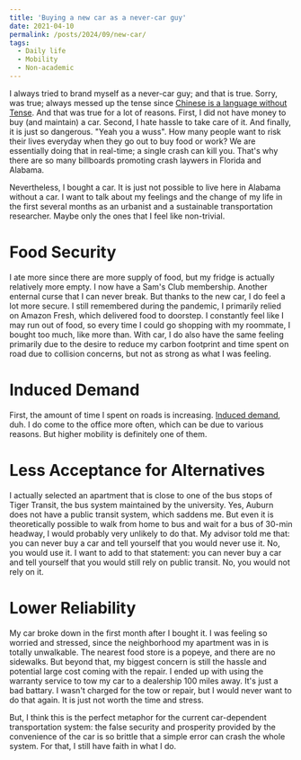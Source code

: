 ```yaml
---
title: 'Buying a new car as a never-car guy'
date: 2021-04-10
permalink: /posts/2024/09/new-car/
tags:
  - Daily life
  - Mobility
  - Non-academic
---
```


I always tried to brand myself as a never-car guy; and that is true. Sorry, was true; always messed up the tense since [Chinese is a language without Tense](https://semanticsarchive.net/Archive/zdmM2UyY/Time%20in%20Chinese#:~:text=It%20argues%20that%20Chinese%20not,the%20temporal%20interpretation%20of%20sentences.). And that was true for a lot of reasons. First, I did not have money to buy (and maintain) a car. Second, I hate hassle to take care of it. And finally, it is just so dangerous. "Yeah you a wuss". How many people want to risk their lives everyday when they go out to buy food or work? We are essentially doing that in real-time; a single crash can kill you. That's why there are so many billboards promoting crash laywers in Florida and Alabama.

Nevertheless, I bought a car. It is just not possible to live here in Alabama without a car. I want to talk about my feelings and the change of my life in the first several months as an urbanist and a sustainable transportation researcher. Maybe only the ones that I feel like non-trivial.

# Food Security
I ate more since there are more supply of food, but my fridge is actually relatively more empty. I now have a Sam's Club membership. Another enternal curse that I can never break. But thanks to the new car, I do feel a lot more secure. I still remembered during the pandemic, I primarily relied on Amazon Fresh, which delivered food to doorstep. I constantly feel like I may run out of food, so every time I could go shopping with my roommate, I bought too much, like more than. With car, I do also have the same feeling primarily due to the desire to reduce my carbon footprint and time spent on road due to collision concerns, but not as strong as what I was feeling.

# Induced Demand
First, the amount of time I spent on roads is increasing. [Induced demand](https://en.wikipedia.org/wiki/Induced_demand), duh. I do come to the office more often, which can be due to various reasons. But higher mobility is definitely one of them.


# Less Acceptance for Alternatives
I actually selected an apartment that is close to one of the bus stops of Tiger Transit, the bus system maintained by the university. Yes, Auburn does not have a public transit system, which saddens me. But even it is theoretically possible to walk from home to bus and wait for a bus of 30-min headway, I would probably very unlikely to do that. My advisor told me that: you can never buy a car and tell yourself that you would never use it. No, you would use it. I want to add to that statement: you can never buy a car and tell yourself that you would still rely on public transit. No, you would not rely on it. 


# Lower Reliability
My car broke down in the first month after I bought it. I was feeling so worried and stressed, since the neighborhood my apartment was in is totally unwalkable. The nearest food store is a popeye, and there are no sidewalks. But beyond that, my biggest concern is still the hassle and potential large cost coming with the repair. I ended up with using the warranty service to tow my car to a dealership 100 miles away. It's just a bad battary. I wasn't charged for the tow or repair, but I would never want to do that again. It is just not worth the time and stress. 

But, I think this is the perfect metaphor for the current car-dependent transportation system: the false security and prosperity provided by the convenience of the car is so brittle that a simple error can crash the whole system. For that, I still have faith in what I do.